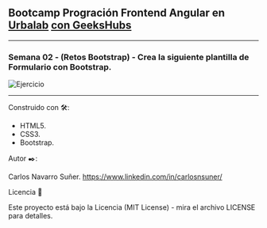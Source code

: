 ## Bootcamp Progración Frontend Angular en [Urbalab](https://www.urbalabgandia.com/es/inicio/) [con GeeksHubs](https://geekshubsacademy.com/)


***

### Semana 02 - (Retos Bootstrap) - Crea la siguiente plantilla de Formulario con Bootstrap.

![Ejercicio](https://github.com/carlosnsuner/cns-bootstrap-formulario-urbalab/raw/master/img/captura.PNG)


***

Construido con 🛠️:

- HTML5.
- CSS3.
- Bootstrap.

Autor ✒️:

Carlos Navarro Suñer. https://www.linkedin.com/in/carlosnsuner/




Licencia 📄

Este proyecto está bajo la Licencia (MIT License) - mira el archivo LICENSE para detalles.

